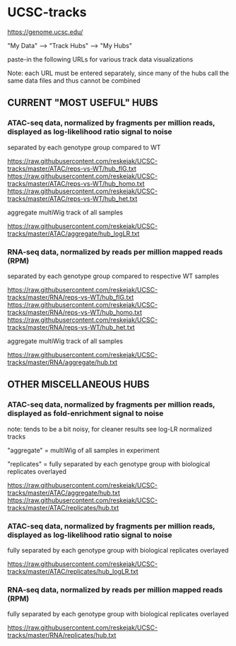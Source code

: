 # UCSC-tracks
https://genome.ucsc.edu/

"My Data" --> "Track Hubs" --> "My Hubs"

paste-in the following URLs for various track data visualizations

Note: each URL must be entered separately, since many of the hubs call the same data files and thus cannot be combined

## CURRENT "MOST USEFUL" HUBS

### ATAC-seq data, normalized by fragments per million reads, displayed as log-likelihood ratio signal to noise

separated by each genotype group compared to WT

https://raw.githubusercontent.com/reskejak/UCSC-tracks/master/ATAC/reps-vs-WT/hub_flG.txt
https://raw.githubusercontent.com/reskejak/UCSC-tracks/master/ATAC/reps-vs-WT/hub_homo.txt
https://raw.githubusercontent.com/reskejak/UCSC-tracks/master/ATAC/reps-vs-WT/hub_het.txt

aggregate multiWig track of all samples

https://raw.githubusercontent.com/reskejak/UCSC-tracks/master/ATAC/aggregate/hub_logLR.txt

### RNA-seq data, normalized by reads per million mapped reads (RPM)

separated by each genotype group compared to respective WT samples

https://raw.githubusercontent.com/reskejak/UCSC-tracks/master/RNA/reps-vs-WT/hub_flG.txt
https://raw.githubusercontent.com/reskejak/UCSC-tracks/master/RNA/reps-vs-WT/hub_homo.txt
https://raw.githubusercontent.com/reskejak/UCSC-tracks/master/RNA/reps-vs-WT/hub_het.txt

aggregate multiWig track of all samples

https://raw.githubusercontent.com/reskejak/UCSC-tracks/master/RNA/aggregate/hub.txt



## OTHER MISCELLANEOUS HUBS

### ATAC-seq data, normalized by fragments per million reads, displayed as fold-enrichment signal to noise

note: tends to be a bit noisy, for cleaner results see log-LR normalized tracks

"aggregate" = multiWig of all samples in experiment

"replicates" = fully separated by each genotype group with biological replicates overlayed

https://raw.githubusercontent.com/reskejak/UCSC-tracks/master/ATAC/aggregate/hub.txt
https://raw.githubusercontent.com/reskejak/UCSC-tracks/master/ATAC/replicates/hub.txt

### ATAC-seq data, normalized by fragments per million reads, displayed as log-likelihood ratio signal to noise

fully separated by each genotype group with biological replicates overlayed

https://raw.githubusercontent.com/reskejak/UCSC-tracks/master/ATAC/replicates/hub_logLR.txt

### RNA-seq data, normalized by reads per million mapped reads (RPM)

fully separated by each genotype group with biological replicates overlayed

https://raw.githubusercontent.com/reskejak/UCSC-tracks/master/RNA/replicates/hub.txt

